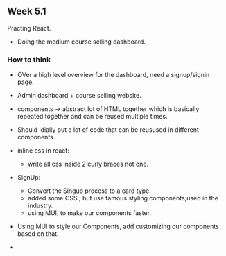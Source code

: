 
## Week 5.1 
Practing React.

- Doing the medium course selling dashboard.

### How to think 
- OVer a high level overview for the dashboard, need a signup/signin page.
- Admin dashboard + course selling website.
- components -> abstract lot of HTML together which is basically repeated together and can be reused multiple times.
- Should idially put a lot of code that can be reusused in different components.
- inline css in react:
  - write all css inside 2 curly braces not one.
  
- SignUp:
  - Convert the Singup process to a card type.
  - added some CSS ; but use famous styling components;used in the industry.
  - using MUI, to make our components faster.

- Using MUI to style our Components, add customizing our components based on that.

- 